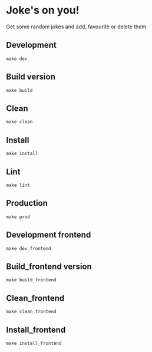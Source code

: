 # Joke's on you!

Get some random jokes and add, favourite or delete them

## Development

```Shell
make dev
```

## Build version

```Shell
make build
```

## Clean

```Shell
make clean
```

## Install

```Shell
make install
```

## Lint

```Shell
make lint
```

## Production

```Shell
make prod
```

## Development frontend

```Shell
make dev_frontend
```

## Build_frontend version

```Shell
make build_frontend
```

## Clean_frontend

```Shell
make clean_frontend
```

## Install_frontend

```Shell
make install_frontend
```
